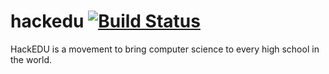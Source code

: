 # hackedu [![Build Status](https://travis-ci.org/hackedu/hackedu.png?branch=master)](https://travis-ci.org/hackedu/hackedu)

HackEDU is a movement to bring computer science to every high school in the
world.
